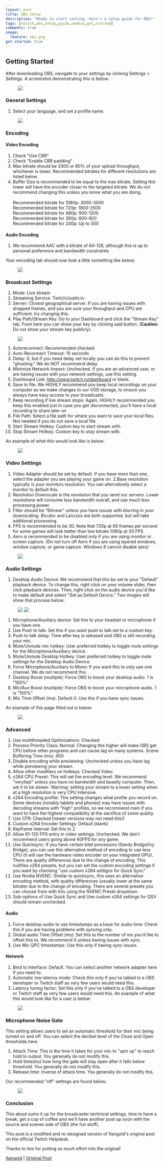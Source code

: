 ```yaml
---
layout: post
title: OBS Setup
description: "Ready to start casting, here's a setup guide for OBS!"
tags: [twitch,obs,setup,guide,newbie,get,started]
comments: true
image:
  feature: obs.png
get-started: true
---
```


## Getting Started
After downloading OBS, navigate to your settings by clicking Settings > Settings. A screenshot demonstrating this is below:

<figure>
    <a href="/images/obs_guide/settings.png"><img src="/images/obs_guide/settings.png"></a>
</figure>

### General Settings

1. Select your language, and set a profile name.

<figure>
    <a href="/images/obs_guide/general.png"><img src="/images/obs_guide/general.png"></a>
</figure>

### Encoding

#### Video Encoding

1. Check "Use CBR"
2. Check "Enable CBR padding"
3. Max bitrate should be 3300 or 80% of your upload throughput, whichever is lower. Recommended bitrates for different resolutions are listed below.
4. Buffer Size is recommended to be equal to the max bitrate. Setting this lower will have the encoder closer to the targeted bitrate. We do not recommend changing this unless you know what you are doing. <br><br> 
​Recommended bitrate for 1080p: 3000-3500  
Recommended bitrate for 720p: 1800-2500  
Recommended bitrate for 480p: 900-1200  
Recommended bitrate for 360p: 600-800  
Recommended bitrate for 240p: Up to 500  

#### Audio Encoding

1. We recommend AAC with a bitrate of 64-128, although this is up to personal preference and bandwidth constraints

Your encoding tab should now look a little something like below;

<figure>
    <a href="/images/obs_guide/encoding.png"><img src="/images/obs_guide/encoding.png"></a>
</figure>

### Broadcast Settings

1. Mode: Live stream
2. Streaming Service: Twitch/Justin.tv
3. Server: Closest geographical server.
If you are having issues with dropped frames, and you are sure your throughput and CPU are sufficient, try changing this.
4. Play Path/Stream Key: Go to your Dashboard and click the "Stream Key" tab. From here you can show your key by clicking said button. (**Caution:** Do not show your stream key publicly).

<figure>
    <a href="/images/obs_guide/stream_key.png"><img src="/images/obs_guide/stream_key.png"></a>
</figure>

1. Autoreconnect: Recommended checked.
2. Auto-Reconnect Timeout: 10 seconds
3. Delay: 0, but if you need delay set locally you can do this to prevent "ghosting." We do NOT recommend delay.
4. Minimize Network Impact: Unchecked. If you are an advanced user, or are having issues with your network settings, use this setting.
5. Dashboard Link: http://www.twitch.tv/dashboard or blank.
6. Save to file: We HIGHLY recommend you keep local recordings on your computer as we make changes to our VOD storage, to ensure you always have easy access to your broadcasts.
7. Keep recording if live stream stops: Again, HIGHLY recommended you keep this enabled just in case you get disconnected, you'll have a local recording to share later on
8. File Path: Select a file path for where you want to save your local files. Not needed if you do not save a local file.
9. Start Stream Hotkey: Custom key to start stream with.
10. Stop Stream Hotkey: Custom key to stop stream with. 

An example of what this would look like is below:

<figure>
    <a href="/images/obs_guide/broadcast.png"><img src="/images/obs_guide/broadcast.png"></a>
</figure>

### Video Settings

1. Video Adapter should be set by default. If you have more than one, select the adapter you are playing your game on.
2.Base resolution typically is your monitors resolution. You can alternatively select a monitor to default this.
3. Resolution Downscale is the resolution that you send our servers. Lower resolutions will consume less bandwidth overall, and use much less processing power.
4. Filter should be "Bilinear" unless you have issues with blurring in your downscaling. Bicubic and Lanczos are both supported, but will take additional processing.
5. FPS is recommended to be 30. Note that 720p at 60 frames per second for some games will look better than low bitrate 1080p at 30 FPS.
6. Aero is recommended to be disabled only if you are using monitor or screen capture. (Do not turn off Aero if you are using layered windows, window capture, or game capture. Windows 8 cannot disable aero)

<figure>
    <a href="/images/obs_guide/video.png"><img src="/images/obs_guide/video.png"></a>
</figure>

### Audio Settings

1. Desktop Audio Device: We recommend that this be set to your "Default" playback device. To change this, right click on your volume slider, then click playback devices. Then, right click on the audio device you'd like to make default and select "Set as Default Device." Two images will show that process below:

<figure class="half">
    <a href="/images/obs_guide/audio-one.png"><img src="/images/obs_guide/audio-one.png"></a>
    <a href="/images/obs_guide/audio-two.png"><img src="/images/obs_guide/audio-two.png"></a>
</figure>

1. Microphone/Auxiliary device: Set this to your headset or microphone if you have one.
2. Use Push to talk: Set this if you want push to talk set to a custom key.
3. Push to talk delay: Time after key is released and OBS is still recording your mic.
4. Mute/Unmute mic hotkey: User preferred hotkey to toggle mute settings for the Microphone/Auxiliary device.
5. Mute/Unmute Desktop Hotkey: User preferred hotkey to toggle mute settings for the Desktop Audio Device.
6. Force Microphone/Auxiliary to Mono: If you want this to only use one channel. We do not recommend this.
7. Desktop Boost (multiple): Force OBS to boost your desktop audio. 1 is "100%"
8. Mic/Aux Boost (multiple): Force OBS to boost your microphone audio. 1 is "100%"
9. Mic Time Offset (ms): Default 0. Use this if you have sync issues. 
 
An example of this page filled out is below:

<figure>
    <a href="/images/obs_guide/audio.png"><img src="/images/obs_guide/audio.png"></a>
</figure>

### Advanced

1. Use multithreaded Optimizations: Checked
2. Process Priority Class: Normal. Changing this higher will make OBS get CPU before other programs and can cause lag on many systems.
Scene Buffering Time (ms): 400
3. Disable encoding while previewing: Unchecked unless you have lag while previewing your stream.
4. Allow other modifiers on hotkeys: Checked Video
5. x264 CPU Preset: This will set the encoding level. We recommend "veryfast" unless you have no bandwidth and beastly computer. Then, set it to be slower. Warning: setting your stream to a lower setting when at a high resolution is very CPU intensive.
6. x264 Encoding profile: This setting changes what profile you record on. Some devices (notably tablets and phones) may have issues with decoding streams with "high" profiles, so we recommend main if you want to have the highest compatibility at the sacrifice of some quality.
7. Use CFR: Checked [newer versions may not need this!]
8. Custom x264 Encoder Settings: Default (blank)
9. Keyframe Interval: Set this to 2
10. Allow 61-120 FPS entry in video settings: Unchecked. We don't recommend users going above 60FPS for any game.
11. Use Quicksync: If you have certain Intel processors (Sandy Bridge/Ivy Bridge), you can use this alternative method of encoding to use less CPU (it will use the hardware video encoder on your integrated GPU). There are quality differences due to the change of encoding. This nullifies x264 presets, but you can set the custom encoding settings if you want by checking "use custom x264 settigns for Quick Sync"
12. Use Nvidia NVENC: Similar to quicksync, this uses an alternative encoding method, with quality differences (usually lower at the same bitrate) due to the change of encoding. There are several presets you can choose from with this using the NVENC Preset dropdown.
13. Sub-options of Use Quick Sync and Use custom x264 settings for QSV should remain unchecked.

#### Audio
1. Force desktop audio to use timestamps as a base for audio time: Check this if you are having problems with syncing only.
2. Global audio Time Offset (ms): Set this to the number of ms you'd like to offset this to. We recommend 0 unless having issues with sync.
3. Use Mic QPC timestamps: Use this only if having sync issues.

#### Network
1. Bind to Interface: Default. You can select another network adapter here if you need to.
2. Automatic low latency mode: Check this only if you've talked to a OBS developer or Twitch staff as very few users would need this.
3. Latency tuning factor: Set this only if you've talked to a OBS developer or Twitch staff as very few users would need this. ​An example of what this would look like for a user is below:

<figure>
    <a href="/images/obs_guide/advanced.png"><img src="/images/obs_guide/advanced.png"></a>
</figure>

### Microphone Noise Gate

This setting allows users to set an automatic threshold for their mic being turned on and off. You can select the decibel level of the Close and Open thresholds here.

1. Attack Time: This is the time it takes for your mic to "spin up" to reach hold to output. You generally do not modify this.
2. Hold time(ms) how long the gate will stay open after it falls below threshold. You generally do not modify this.
3. Release time: Inverse of attack time. You generally do not modify this. 
 
Our recommended "off" settings are found below:

<figure>
    <a href="/images/obs_guide/noise-gate.png"><img src="/images/obs_guide/noise-gate.png"></a>
</figure>

### Conclusion
This about sums it up for the broadcaster technical settings, time to have a break, get a cup of coffee and we'll have another post up soon with the source and scenes side of OBS (the fun stuff).

This post is a modified and re-designed version of Xangold's original post on the official Twitch Helpdesk.  

Thanks to him for putting so much effort into the original!  

[Xangold](https://www.twitter.com/xangold) | [Original Post](http://help.twitch.tv/customer/portal/articles/1262922-open-broadcaster-software)
